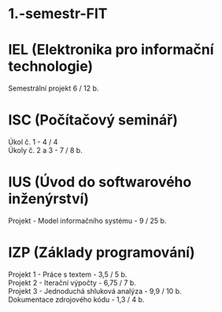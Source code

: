 # 1.-semestr-FIT

# IEL (Elektronika pro informační technologie)
Semestrální projekt 6 / 12 b.

# ISC (Počítačový seminář)
Úkol č. 1 - 4 / 4<br>
Úkoly č. 2 a 3 - 7 / 8 b.

# IUS (Úvod do softwarového inženýrství)
Projekt - Model informačního systému - 9 / 25 b.

# IZP (Základy programování)
Projekt 1 - Práce s textem - 3,5 / 5 b.<br>
Projekt 2 - Iterační výpočty - 6,75 / 7 b.<br>
Projekt 3 - Jednoduchá shluková analýza - 9,9 / 10 b.<br>
Dokumentace zdrojového kódu - 1,3 / 4 b.
